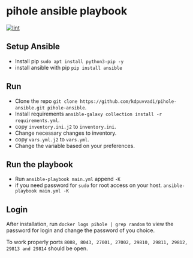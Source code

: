 # pihole ansible playbook

[![lint](https://github.com/kdpuvvadi/pihole-ansible/actions/workflows/ci.yml/badge.svg)](https://github.com/kdpuvvadi/pihole-ansible/actions/workflows/ci.yml)

## Setup Ansible

* Install pip `sudo apt install python3-pip -y`
* install ansible with pip `pip install ansible`

## Run

* Clone the repo  `git clone https://github.com/kdpuvvadi/pihole-ansible.git pihole-ansible`.
* Install requirements `ansible-galaxy collection install -r requirements.yml`.
* copy `inventory.ini.j2` to `inventory.ini`.
* Change necessary changes to inventory.
* copy `vars.yml.j2` to `vars.yml`.
* Change the variable based on your preferences.

## Run the playbook

* Run `ansible-playbook main.yml` append `-K`
* if you need password for `sudo` for root access on your host. `ansible-playbook main.yml -K`

## Login

After installation, run `docker logs pihole | grep random` to view the password for login and change the password of you choice.

To work properly  ports `8088, 8043, 27001, 27002, 29810, 29811, 29812, 29813 and 29814` should be open.
